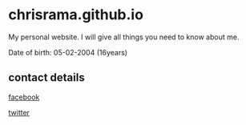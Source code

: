 # chrisrama.github.io
My personal website. I will give all things you need to know about me.

Date of birth: 05-02-2004 (16years)

contact details
-
[facebook](https://www.facebook.com/chris.rama.798)

[twitter](https://www.twitter.com/Chrisrama6?s=09)
